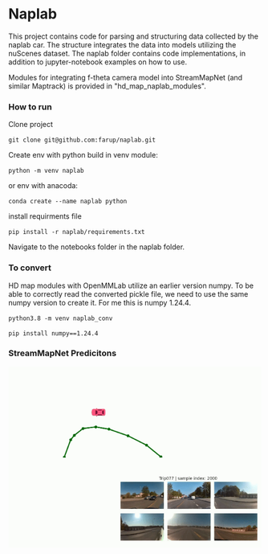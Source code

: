 # Naplab 

This project contains code for parsing and structuring data collected by the naplab car. The structure integrates the data into models utilizing the nuScenes dataset. The naplab folder contains code implementations, in addition to jupyter-notebook examples on how to use.  

Modules for integrating f-theta camera model into StreamMapNet (and similar Maptrack) is provided in "hd_map_naplab_modules". 


### How to run

Clone project
```
git clone git@github.com:farup/naplab.git
```

Create env with python build in venv module:

```
python -m venv naplab
```

or env with anacoda: 

```
conda create --name naplab python
```


install requirments file

```
pip install -r naplab/requirements.txt
```


Navigate to the notebooks folder in the naplab folder.


### To convert

HD map modules with OpenMMLab utilize an earlier version numpy. To be able to correctly read the converted pickle file, we need to use the same numpy version to create it. For me this is numpy 1.24.4.


```
python3.8 -m venv naplab_conv
```

```
pip install numpy==1.24.4
```


### StreamMapNet Predicitons


![StreamMapNet](figs/gif/streammapnet.gif)

